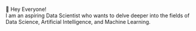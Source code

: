 👋 Hey Everyone! <br>
I am an aspiring Data Scientist who wants to delve deeper into the fields of Data Science, Artificial Intelligence, and Machine Learning.
